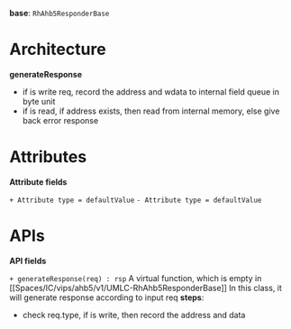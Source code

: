 **base**: `RhAhb5ResponderBase`
# Architecture
**generateResponse**
- if is write req, record the address and wdata to internal field queue in byte unit
- if is read, if address exists, then read from internal memory, else give back error response


# Attributes
**Attribute fields**

`+ Attribute type = defaultValue`
`- Attribute type = defaultValue`

# APIs
**API fields**

`+ generateResponse(req) : rsp`
A virtual function, which is empty in [[Spaces/IC/vips/ahb5/v1/UMLC-RhAhb5ResponderBase]]
In this class, it will generate response according to input req
**steps**:
- check req.type, if is write, then record the address and data
